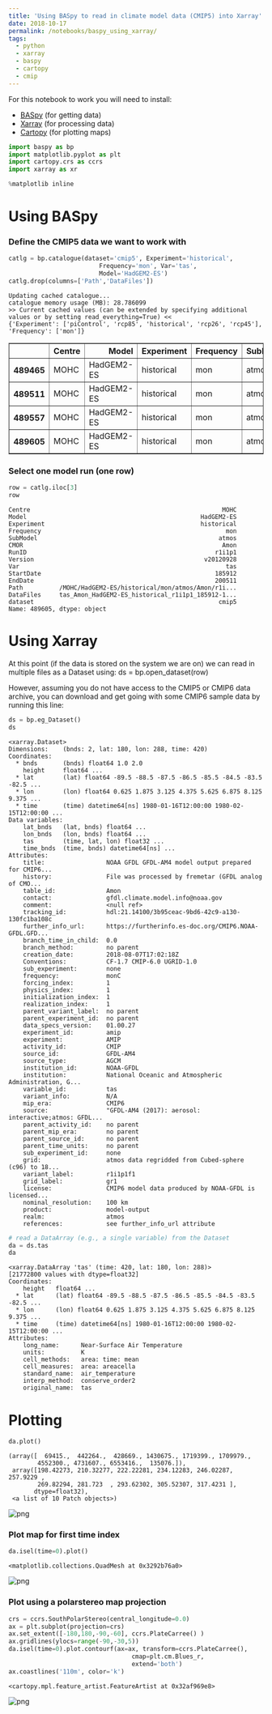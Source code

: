 ```yaml
---
title: 'Using BASpy to read in climate model data (CMIP5) into Xarray'
date: 2018-10-17
permalink: /notebooks/baspy_using_xarray/
tags:
  - python
  - xarray
  - baspy
  - cartopy
  - cmip
---
```


For this notebook to work you will need to install:
- [BASpy](https://github.com/scotthosking/baspy) (for getting data)
- [Xarray](http://xarray.pydata.org/en/stable/installing.html) (for processing data)
- [Cartopy](https://scitools.org.uk/cartopy/docs/latest/installing.html#installing) (for plotting maps)


```python
import baspy as bp
import matplotlib.pyplot as plt
import cartopy.crs as ccrs
import xarray as xr

%matplotlib inline 
```

# Using BASpy
### Define the CMIP5 data we want to work with


```python
catlg = bp.catalogue(dataset='cmip5', Experiment='historical', 
                         Frequency='mon', Var='tas', 
                         Model='HadGEM2-ES')
catlg.drop(columns=['Path','DataFiles'])
```

    Updating cached catalogue...
    catalogue memory usage (MB): 28.786099
    >> Current cached values (can be extended by specifying additional values or by setting read_everything=True) <<
    {'Experiment': ['piControl', 'rcp85', 'historical', 'rcp26', 'rcp45'], 'Frequency': ['mon']}
    





<div>
<style scoped>
    .dataframe tbody tr th:only-of-type {
        vertical-align: middle;
    }

    .dataframe tbody tr th {
        vertical-align: top;
    }

    .dataframe thead th {
        text-align: right;
    }
</style>
<table border="1" class="dataframe">
  <thead>
    <tr style="text-align: right;">
      <th></th>
      <th>Centre</th>
      <th>Model</th>
      <th>Experiment</th>
      <th>Frequency</th>
      <th>SubModel</th>
      <th>CMOR</th>
      <th>RunID</th>
      <th>Version</th>
      <th>Var</th>
      <th>StartDate</th>
      <th>EndDate</th>
      <th>dataset</th>
    </tr>
  </thead>
  <tbody>
    <tr>
      <th>489465</th>
      <td>MOHC</td>
      <td>HadGEM2-ES</td>
      <td>historical</td>
      <td>mon</td>
      <td>atmos</td>
      <td>Amon</td>
      <td>r2i1p1</td>
      <td>v20110418</td>
      <td>tas</td>
      <td>185912</td>
      <td>200512</td>
      <td>cmip5</td>
    </tr>
    <tr>
      <th>489511</th>
      <td>MOHC</td>
      <td>HadGEM2-ES</td>
      <td>historical</td>
      <td>mon</td>
      <td>atmos</td>
      <td>Amon</td>
      <td>r4i1p1</td>
      <td>v20110418</td>
      <td>tas</td>
      <td>185912</td>
      <td>200511</td>
      <td>cmip5</td>
    </tr>
    <tr>
      <th>489557</th>
      <td>MOHC</td>
      <td>HadGEM2-ES</td>
      <td>historical</td>
      <td>mon</td>
      <td>atmos</td>
      <td>Amon</td>
      <td>r3i1p1</td>
      <td>v20110418</td>
      <td>tas</td>
      <td>185912</td>
      <td>200512</td>
      <td>cmip5</td>
    </tr>
    <tr>
      <th>489605</th>
      <td>MOHC</td>
      <td>HadGEM2-ES</td>
      <td>historical</td>
      <td>mon</td>
      <td>atmos</td>
      <td>Amon</td>
      <td>r1i1p1</td>
      <td>v20120928</td>
      <td>tas</td>
      <td>185912</td>
      <td>200511</td>
      <td>cmip5</td>
    </tr>
  </tbody>
</table>
</div>



### Select one model run (one row)


```python
row = catlg.iloc[3]
row
```




    Centre                                                     MOHC
    Model                                                HadGEM2-ES
    Experiment                                           historical
    Frequency                                                   mon
    SubModel                                                  atmos
    CMOR                                                       Amon
    RunID                                                    r1i1p1
    Version                                               v20120928
    Var                                                         tas
    StartDate                                                185912
    EndDate                                                  200511
    Path          /MOHC/HadGEM2-ES/historical/mon/atmos/Amon/r1i...
    DataFiles     tas_Amon_HadGEM2-ES_historical_r1i1p1_185912-1...
    dataset                                                   cmip5
    Name: 489605, dtype: object



# Using Xarray

At this point (if the data is stored on the system we are on) we can read in multiple files as a Dataset using:
ds = bp.open_dataset(row)

However, assuming you do not have access to the CMIP5 or CMIP6 data archive, you can download 
and get going with some CMIP6 sample data by running this line:


```python
ds = bp.eg_Dataset()
ds
```




    <xarray.Dataset>
    Dimensions:    (bnds: 2, lat: 180, lon: 288, time: 420)
    Coordinates:
      * bnds       (bnds) float64 1.0 2.0
        height     float64 ...
      * lat        (lat) float64 -89.5 -88.5 -87.5 -86.5 -85.5 -84.5 -83.5 -82.5 ...
      * lon        (lon) float64 0.625 1.875 3.125 4.375 5.625 6.875 8.125 9.375 ...
      * time       (time) datetime64[ns] 1980-01-16T12:00:00 1980-02-15T12:00:00 ...
    Data variables:
        lat_bnds   (lat, bnds) float64 ...
        lon_bnds   (lon, bnds) float64 ...
        tas        (time, lat, lon) float32 ...
        time_bnds  (time, bnds) datetime64[ns] ...
    Attributes:
        title:                 NOAA GFDL GFDL-AM4 model output prepared for CMIP6...
        history:               File was processed by fremetar (GFDL analog of CMO...
        table_id:              Amon
        contact:               gfdl.climate.model.info@noaa.gov
        comment:               <null ref>
        tracking_id:           hdl:21.14100/3b95ceac-9bd6-42c9-a130-130fc1ba108c
        further_info_url:      https://furtherinfo.es-doc.org/CMIP6.NOAA-GFDL.GFD...
        branch_time_in_child:  0.0
        branch_method:         no parent
        creation_date:         2018-08-07T17:02:18Z
        Conventions:           CF-1.7 CMIP-6.0 UGRID-1.0
        sub_experiment:        none
        frequency:             monC
        forcing_index:         1
        physics_index:         1
        initialization_index:  1
        realization_index:     1
        parent_variant_label:  no parent
        parent_experiment_id:  no parent
        data_specs_version:    01.00.27
        experiment_id:         amip
        experiment:            AMIP
        activity_id:           CMIP
        source_id:             GFDL-AM4
        source_type:           AGCM
        institution_id:        NOAA-GFDL
        institution:           National Oceanic and Atmospheric Administration, G...
        variable_id:           tas
        variant_info:          N/A
        mip_era:               CMIP6
        source:                "GFDL-AM4 (2017): aerosol: interactive;atmos: GFDL...
        parent_activity_id:    no parent
        parent_mip_era:        no parent
        parent_source_id:      no parent
        parent_time_units:     no parent
        sub_experiment_id:     none
        grid:                  atmos data regridded from Cubed-sphere (c96) to 18...
        variant_label:         r1i1p1f1
        grid_label:            gr1
        license:               CMIP6 model data produced by NOAA-GFDL is licensed...
        nominal_resolution:    100 km
        product:               model-output
        realm:                 atmos
        references:            see further_info_url attribute




```python
# read a DataArray (e.g., a single variable) from the Dataset
da = ds.tas
da
```




    <xarray.DataArray 'tas' (time: 420, lat: 180, lon: 288)>
    [21772800 values with dtype=float32]
    Coordinates:
        height   float64 ...
      * lat      (lat) float64 -89.5 -88.5 -87.5 -86.5 -85.5 -84.5 -83.5 -82.5 ...
      * lon      (lon) float64 0.625 1.875 3.125 4.375 5.625 6.875 8.125 9.375 ...
      * time     (time) datetime64[ns] 1980-01-16T12:00:00 1980-02-15T12:00:00 ...
    Attributes:
        long_name:      Near-Surface Air Temperature
        units:          K
        cell_methods:   area: time: mean
        cell_measures:  area: areacella
        standard_name:  air_temperature
        interp_method:  conserve_order2
        original_name:  tas



# Plotting


```python
da.plot()
```    
    (array([  69415.,  442264.,  428669., 1430675., 1719399., 1709979.,
            4552300., 4731607., 6553416.,  135076.]),
     array([198.42273, 210.32277, 222.22281, 234.12283, 246.02287, 257.9229 ,
            269.82294, 281.723  , 293.62302, 305.52307, 317.4231 ],
           dtype=float32),
     <a list of 10 Patch objects>)




![png](/images/notebooks/baspy_example/output_10_2.png)


### Plot map for first time index


```python
da.isel(time=0).plot()
```




    <matplotlib.collections.QuadMesh at 0x3292b76a0>




![png](/images/notebooks/baspy_example/output_12_1.png)


### Plot using a polarstereo map projection


```python
crs = ccrs.SouthPolarStereo(central_longitude=0.0)
ax = plt.subplot(projection=crs)
ax.set_extent([-180,180,-90,-60], ccrs.PlateCarree() )
ax.gridlines(ylocs=range(-90,-30,5))
da.isel(time=0).plot.contourf(ax=ax, transform=ccrs.PlateCarree(), 
                                  cmap=plt.cm.Blues_r, 
                                  extend='both')
ax.coastlines('110m', color='k')
```




    <cartopy.mpl.feature_artist.FeatureArtist at 0x32af969e8>




![png](/images/notebooks/baspy_example/output_14_1.png)

